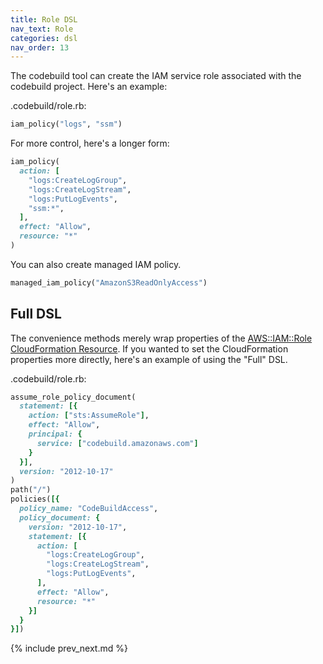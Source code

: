 ```yaml
---
title: Role DSL
nav_text: Role
categories: dsl
nav_order: 13
---
```


The codebuild tool can create the IAM service role associated with the codebuild project. Here's an example:

.codebuild/role.rb:

```ruby
iam_policy("logs", "ssm")
```

For more control, here's a longer form:

```ruby
iam_policy(
  action: [
    "logs:CreateLogGroup",
    "logs:CreateLogStream",
    "logs:PutLogEvents",
    "ssm:*",
  ],
  effect: "Allow",
  resource: "*"
)
```

You can also create managed IAM policy.

```ruby
managed_iam_policy("AmazonS3ReadOnlyAccess")
```

## Full DSL

The convenience methods merely wrap properties of the [AWS::IAM::Role
 CloudFormation Resource](https://docs.aws.amazon.com/AWSCloudFormation/latest/UserGuide/aws-resource-iam-role.html).  If you wanted to set the CloudFormation properties more directly, here's an example of using the "Full" DSL.

.codebuild/role.rb:

```ruby
assume_role_policy_document(
  statement: [{
    action: ["sts:AssumeRole"],
    effect: "Allow",
    principal: {
      service: ["codebuild.amazonaws.com"]
    }
  }],
  version: "2012-10-17"
)
path("/")
policies([{
  policy_name: "CodeBuildAccess",
  policy_document: {
    version: "2012-10-17",
    statement: [{
      action: [
        "logs:CreateLogGroup",
        "logs:CreateLogStream",
        "logs:PutLogEvents",
      ],
      effect: "Allow",
      resource: "*"
    }]
  }
}])
```

{% include prev_next.md %}